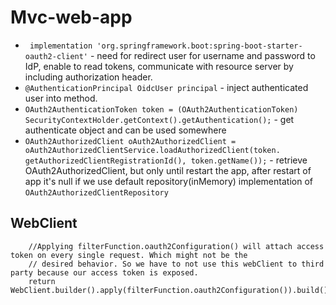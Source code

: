 # Mvc-web-app

- `	implementation 'org.springframework.boot:spring-boot-starter-oauth2-client'` - need for redirect user for username and
  password to IdP, enable to read tokens, communicate with resource server by including authorization header.
- `@AuthenticationPrincipal OidcUser principal` - inject authenticated user into method.
- `OAuth2AuthenticationToken token = (OAuth2AuthenticationToken) SecurityContextHolder.getContext().getAuthentication();` -
  get authenticate object and can be used somewhere
- `OAuth2AuthorizedClient oAuth2AuthorizedClient = oAuth2AuthorizedClientService.loadAuthorizedClient(token.
  getAuthorizedClientRegistrationId(), token.getName());` - retrieve OAuth2AuthorizedClient, but only until restart the app,
  after restart of app it's null if we use default repository(inMemory) implementation of `OAuth2AuthorizedClientRepository`

## WebClient

```
    //Applying filterFunction.oauth2Configuration() will attach access token on every single request. Which might not be the
    // desired behavior. So we have to not use this webClient to third party because our access token is exposed. 
    return WebClient.builder().apply(filterFunction.oauth2Configuration()).build();
```
